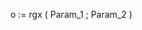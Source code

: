 ﻿<!----------------------------------------------------rgx := rgx ( Param_1 ; Param_2 ) -> Param_1 (Text) -> Param_2 (Object) <- rgx (Object)-->o := rgx ( Param_1 ; Param_2 )
